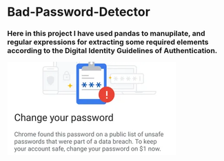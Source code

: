 # Bad-Password-Detector
### Here in this project I have used pandas to manupilate, and regular expressions for extracting some required elements according to the Digital Identity Guidelines of Authentication. 
![password detector](Password-Leak-Detection-800x445.webp)
